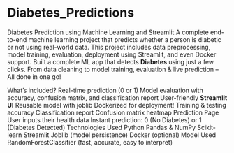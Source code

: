 # Diabetes_Predictions
Diabetes Prediction using Machine Learning and Streamlit
A complete end-to-end machine learning project that predicts whether a person is diabetic or not using real-world data. 
This project includes data preprocessing, model training, evaluation, deployment using Streamlit, and even Docker support.
Built a complete ML app that detects **Diabetes** using just a few clicks.
From data cleaning to model training, evaluation & live prediction – All done in one go!

 What’s included?
 Real-time prediction (0 or 1)
 Model evaluation with accuracy, confusion matrix, and classification report
 User-friendly **Streamlit UI**
 Reusable model with joblib
 Dockerized for deployment!
Training & testing accuracy
Classification report
Confusion matrix heatmap
Prediction Page
User inputs their health data
Instant prediction: 0 (No Diabetes) or 1 (Diabetes Detected)
Technologies Used
Python 
Pandas & NumPy
Scikit-learn
Streamlit
Joblib (model persistence)
Docker (optional)
Model Used
RandomForestClassifier (fast, accurate, easy to interpret)
